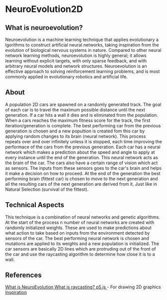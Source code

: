 # NeuroEvolution2D

<h2> What is neuroevolution? </h2> 
<p> 
Neuroevolution is a machine learning technique that applies evolutionary a
lgorithms to construct artificial neural networks, taking inspiration from
the evolution of biological nervous systems in nature. Compared to other neural 
network learning methods, neuroevolution is highly general; it allows learning without 
explicit targets, with only sparse feedback, and with arbitrary neural models and network structures. 
Neuroevolution is an effective approach to solving reinforcement learning problems, and is most commonly 
applied in evolutionary robotics and artificial life.
</p> 

<h2> About </h2> 
<p> 
A population 2D cars are spawned on a randomly generated track. The goal of each car is to travel the maximum possible distance until the next generation. 
If a car hits a wall it dies and is eliminated from the population. When a cars reaches the maximum fitness score for the track, the first iteration/generation is complete.
The best performing car from the previous generation is chosen and a new popultion is created fom this car by applying random changes to its brain (neural network). 
This process repeats over and over infinitely unless it is stopped, each time improving the performace of the cars from the previous generation. 
Each car has a neural network which makes a prediction about the speed and angle to apply at every instance until the end of the generation. This neural network acts as 
the brain of the car. 
The cars also have a certain range of vision which act as sensors. The inputs from these sensors goes to the car's brain and helps it make a decision on how to proceed.
At the end of the generation the best performing brain (fittest car) is chosen to move to the next generation and all the resulting cars of the next generation are derived from it. Just like in 
Natural Selection (survival of the fittest).
</p> 

<h2> Technical Aspects </h2> 
<p> 
This technique is a combination of neural networks and genetic algorithms. At the start of the process n number of neural networks are created with randomly initialized weights.
These are used to make predictions about what action to take based on inputs from the environment detected by sensors of the car. 
The best performing neural network is chosen and mutations are applied to its weights and a new population is initialized. 
The car sensors are basically 2D lines which are protruding out of the front of the car and use the raycasting algorithm to determine how close it is to a wall.
</p> 

<h2>References </h2>
<a href='http://www.scholarpedia.org/article/Neuroevolution'> What is NeuroEvolution </a> 
<a href='https://en.wikipedia.org/wiki/Ray_casting'> What is raycasting? </a> 
<a href='https://p5js.org/'> p5.js </a> - For drawing 2D graphics
<a href='https://www.youtube.com/user/shiffman'> Inspiration </a> 

